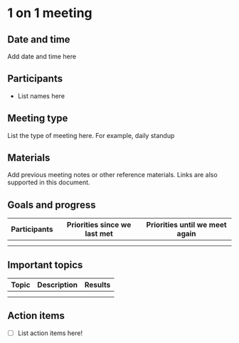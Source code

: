 # 1 on 1 meeting 

## Date and time 
Add date and time here 

## Participants 
- List names here 

## Meeting type 
List the type of meeting here. For example, daily standup 

## Materials 
Add previous meeting notes or other reference materials. Links are also supported in this document. 

## Goals and progress 
| Participants | Priorities since we last met | Priorities until we meet again |
|--------------|------------------------------|---------------------------------|
|              |                              |                                 |
|              |                              |                                 |

## Important topics 
| Topic | Description | Results |
|--------------|------------------------------|---------------------------------|
|              |                              |                                 |
|              |                              |                                 |

## Action items 
- [ ] List action items here! 